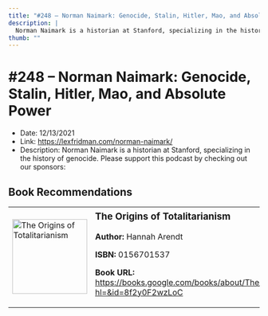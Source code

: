 ```yaml
---
title: "#248 – Norman Naimark: Genocide, Stalin, Hitler, Mao, and Absolute Power"
description: |
  Norman Naimark is a historian at Stanford, specializing in the history of genocide. Please support this podcast by checking out our sponsors:"
thumb: ""
---
```


# #248 – Norman Naimark: Genocide, Stalin, Hitler, Mao, and Absolute Power

  - Date: 12/13/2021
  - Link: https://lexfridman.com/norman-naimark/
  - Description: Norman Naimark is a historian at Stanford, specializing in the history of genocide. Please support this podcast by checking out our sponsors:

## Book Recommendations

<table style="border: none;"><tr style="border: none;"><td style="border: none;"><img src="http://books.google.com/books/content?id=8f2y0F2wzLoC&printsec=frontcover&img=1&zoom=1&edge=curl&source=gbs_api" alt="The Origins of Totalitarianism" width="150" style="vertical-align: top;"></td><td style="border: none; vertical-align: top;"><h3 style='margin-top: 5'>The Origins of Totalitarianism</h3><p><strong>Author:</strong> Hannah Arendt</p><p><strong>ISBN:</strong> 0156701537</p><p><strong>Book URL:</strong> <a href="https://books.google.com/books/about/The_Origins_of_Totalitarianism.html?hl=&id=8f2y0F2wzLoC">https://books.google.com/books/about/The_Origins_of_Totalitarianism.html?hl=&id=8f2y0F2wzLoC</a></p></td></tr></table>
